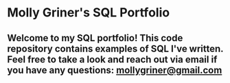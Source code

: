 # Molly Griner's SQL Portfolio

## Welcome to my SQL portfolio! This code repository contains examples of SQL I've written. Feel free to take a look and reach out via email if you have any questions: mollygriner@gmail.com
